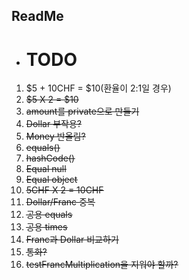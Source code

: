 ## ReadMe
- # TODO
1. $5 + 10CHF = $10(환율이 2:1일 경우)
2. <s>$5 X 2 = $10</s>
3. <s>amount를 private으로 만들기<s>
4. <s>Dollar 부작용?<s>
5. Money 반올림?
6. <s>equals()<s>
7. hashCode()
8. Equal null
9. Equal object
10. <s>5CHF X 2 = 10CHF<s>
11. Dollar/Franc 중복
12. <s>공용 equals<s>
13. 공용 times
14. <s>Franc과 Dollar 비교하기<s>
15. 통화?
16. testFrancMultiplication을 지워야 할까?